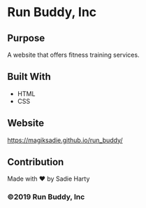 # Run Buddy, Inc

## Purpose
A website that offers fitness training services.

## Built With
* HTML
* CSS

## Website
https://magiksadie.github.io/run_buddy/

## Contribution
Made with ❤️ by Sadie Harty

### ©️2019 Run Buddy, Inc 
